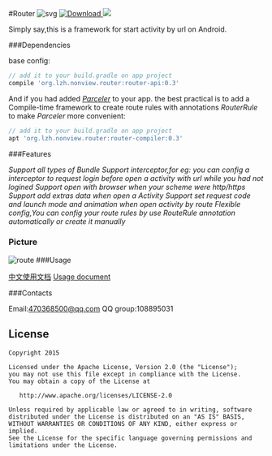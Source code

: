 #Router ![svg](https://travis-ci.org/yjfnypeu/Router.svg?branch=master)   [ ![Download](https://api.bintray.com/packages/yjfnypeu/maven/Router/images/download.svg) ](https://bintray.com/yjfnypeu/maven/Router/_latestVersion) <a href="http://www.methodscount.com/?lib=org.lzh.nonview.router%3ARouter%3A0.2"><img src="https://img.shields.io/badge/Methods and size-171 | 17 KB-e91e63.svg"/></a>


Simply say,this is a framework for start activity by url on Android.

###Dependencies

base config:
```Groovy
// add it to your build.gradle on app project
compile 'org.lzh.nonview.router:router-api:0.3'
```

And if you had added *[Parceler](https://github.com/yjfnypeu/Parceler)* to your app.
the best practical is to add a Compile-time framework to create route rules with annotations *RouterRule* to make *Parceler* more convenient:

```Groovy
// add it to your build.gradle on app project
apt 'org.lzh.nonview.router:router-compiler:0.3'
```

###Features

*Support all types of Bundle*
*Support interceptor,for eg: you can config a interceptor to request login before open a activity with url while you had not logined*
*Support open with browser when your scheme were http/https*
*Support add extras data when open a Activity*
*Support set request code and launch mode and animation when open activity by route*
*Flexible config,You can config your route rules by use RouteRule annotation automatically or create it manually*

### Picture

![route](./pics/route.gif)
###Usage

[中文使用文档](./Usage.md)
[Usage document](./Usage-en.md)

###Contacts

Email:470368500@qq.com
QQ group:108895031

## License
```
Copyright 2015 

Licensed under the Apache License, Version 2.0 (the "License");
you may not use this file except in compliance with the License.
You may obtain a copy of the License at

   http://www.apache.org/licenses/LICENSE-2.0

Unless required by applicable law or agreed to in writing, software
distributed under the License is distributed on an "AS IS" BASIS,
WITHOUT WARRANTIES OR CONDITIONS OF ANY KIND, either express or implied.
See the License for the specific language governing permissions and
limitations under the License.
```